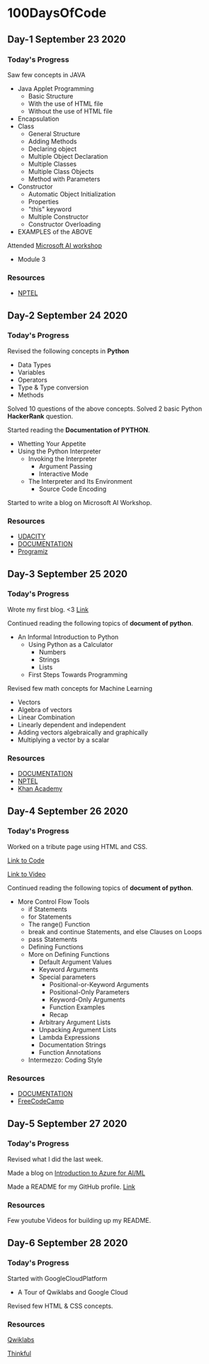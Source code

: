 # 100DaysOfCode

## Day-1 September 23 2020 

### Today's Progress
Saw few concepts in JAVA
 - Java Applet Programming
   - Basic Structure
   - With the use of HTML file
   - Without the use of HTML file
 - Encapsulation
 - Class
   - General Structure
   - Adding Methods
   - Declaring object
   - Multiple Object Declaration
   - Multiple Classes 
   - Multiple Class Objects
   - Method with Parameters
 - Constructor
   - Automatic Object Initialization
   - Properties
   - "this" keyword
   - Multiple Constructor 
   - Constructor Overloading
 - EXAMPLES of the ABOVE
 
 Attended [Microsoft AI workshop](https://www.linkedin.com/posts/allenmanoj_microsoft-azure-machinelearning-activity-6714541173261897728-7Qr1) 
   - Module 3   

### Resources
 - [NPTEL](https://onlinecourses.nptel.ac.in/noc20_cs58/course)


 
 
## Day-2 September 24 2020 
### Today's Progress
Revised the following concepts in **Python**
 - Data Types
 - Variables
 - Operators
 - Type & Type conversion
 - Methods

Solved 10 questions of the above concepts.
Solved 2 basic Python **HackerRank** question.

Started reading the **Documentation of PYTHON**.
 - Whetting Your Appetite
 - Using the Python Interpreter
   - Invoking the Interpreter
     - Argument Passing
     - Interactive Mode
   - The Interpreter and Its Environment
     - Source Code Encoding

Started to write a blog on Microsoft AI Workshop.

### Resources
 - [UDACITY](https://classroom.udacity.com/courses/ud1110)
 - [DOCUMENTATION](https://docs.python.org/3/tutorial/index.html)
 - [Programiz](https://www.programiz.com/python-programming)
 
 
 
## Day-3 September 25 2020 
### Today's Progress

Wrote my first blog. <3 [Link](https://medium.com/@allenmanoj17/head-start-in-deep-tech-4e2195db3849)

Continued reading the following topics of **document of python**. 
 - An Informal Introduction to Python
   - Using Python as a Calculator
     - Numbers
     - Strings
     - Lists
   - First Steps Towards Programming
   
Revised few math concepts for Machine Learning
 - Vectors
 - Algebra of vectors
 - Linear Combination
 - Linearly dependent and independent
 - Adding vectors algebraically and graphically
 - Multiplying a vector by a scalar 
 
### Resources
 - [DOCUMENTATION](https://docs.python.org/3/tutorial/index.html)
 - [NPTEL](https://onlinecourses.nptel.ac.in/noc20_ma35/course)
 - [Khan Academy](https://www.khanacademy.org/math/linear-algebra)


## Day-4 September 26 2020 
### Today's Progress

Worked on a tribute page using HTML and CSS. 

[Link to Code](https://github.com/allen17mv/Web-mini-proj/tree/master/Tributepage-Mahatma%20Gandhi)

[Link to Video](https://www.youtube.com/watch?v=7wLb8rxrR4s&feature=youtu.be)

Continued reading the following topics of **document of python**. 
 - More Control Flow Tools
   - if Statements
   - for Statements
   - The range() Function
   - break and continue Statements, and else Clauses on Loops
   - pass Statements
   - Defining Functions
   - More on Defining Functions
     - Default Argument Values
     - Keyword Arguments
     - Special parameters
       - Positional-or-Keyword Arguments
       - Positional-Only Parameters
       - Keyword-Only Arguments
       - Function Examples
       - Recap
     - Arbitrary Argument Lists
     - Unpacking Argument Lists
     - Lambda Expressions
     - Documentation Strings
     - Function Annotations
   - Intermezzo: Coding Style


### Resources
 - [DOCUMENTATION](https://docs.python.org/3/tutorial/index.html)
 - [FreeCodeCamp](https://www.freecodecamp.org/learn)


## Day-5 September 27 2020 
### Today's Progress

Revised what I did the last week.

Made a blog on [Introduction to Azure for AI/ML](https://medium.com/@allenmanoj17/azure-for-ai-ml-76b91274c391)

Made a README for my GitHub profile. [Link](https://github.com/allen17mv)


### Resources
Few youtube Videos for building up my README.


## Day-6 September 28 2020 
### Today's Progress

Started with GoogleCloudPlatform
 - A Tour of Qwiklabs and Google Cloud 
 
Revised few HTML & CSS concepts.

### Resources
[Qwiklabs](https://www.qwiklabs.com/)

[Thinkful](https://courses.thinkful.com/gh-studentv1/unit/1)

